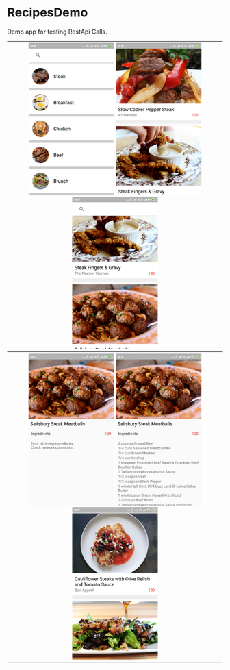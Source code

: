 # RecipesDemo
Demo app for testing RestApi Calls.
<table>
  <tr>
    <th>
      <img src="screens/screen1.png" width="200"/>
      <img src="screens/screen2.png" width="200"/>
      <img src="screens/screen3.png" width="200"/>
    </th>
  </tr>
  <th>
    <img src="screens/screen4.png" width="200"/>
    <img src="screens/screen5.png" width="200"/>
    <img src="screens/screen6.png" width="200"/>
  </th>
  
</table>
